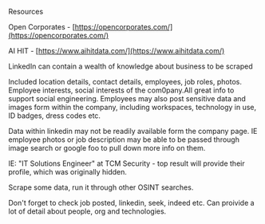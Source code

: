 Resources

Open Corporates - [https://opencorporates.com/](https://opencorporates.com/)

AI HIT - [https://www.aihitdata.com/](https://www.aihitdata.com/)


LinkedIn can contain a wealth of knowledge about business to be scraped

Included location details, contact details, employees, job roles, photos.
Employee interests, social interests of the com0pany.All great info to support social engineering.
Employees may also post sensitive data and images form within the company, including workspaces, technology in use, ID badges, dress codes etc.

Data within linkedin may not be readily available form the company page.
IE employee photos or job description may be able to be passed through image search or google foo to pull down more info on them.

IE: "IT Solutions Engineer" at TCM Security - top result will provide their profile, which was originally hidden.

Scrape some data, run it through other OSINT searches.

Don't forget to check job posted, linkedin, seek, indeed etc. Can proivide a lot of detail about people, org and technologies.


